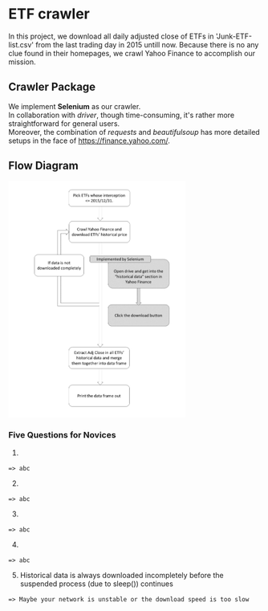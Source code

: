 # ETF crawler
In this project, we download all daily adjusted close of ETFs in 'Junk-ETF-list.csv' from the last trading day in 2015 untill now.
Because there is no any clue found in their homepages, we crawl Yahoo Finance to accomplish our mission.


## Crawler Package
We implement **Selenium** as our crawler.  
In collaboration with *driver*, though time-consuming, it's rather more straightforward for general users.  
Moreover, the combination of *requests* and *beautifulsoup* has more detailed setups in the face of https://finance.yahoo.com/.

## Flow Diagram
<img src="https://github.com/joe0123/Fintech-Text_Mining_and_Machine_Learning/blob/master/HW1/ETF/Flow_diagram.png" width="70%"/>

### Five Questions for Novices
1.
```
=> abc
```
2.
```
=> abc
```
3.
```
=> abc
```
4.
```
=> abc
```
5. Historical data is always downloaded incompletely before the suspended process (due to sleep()) continues
```
=> Maybe your network is unstable or the download speed is too slow
```
